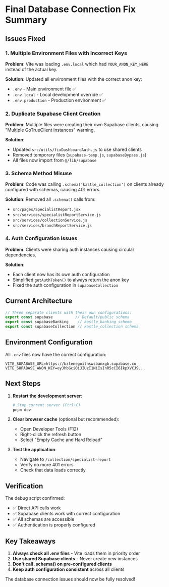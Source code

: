 # Final Database Connection Fix Summary

## Issues Fixed

### 1. Multiple Environment Files with Incorrect Keys
**Problem**: Vite was loading `.env.local` which had `YOUR_ANON_KEY_HERE` instead of the actual key.

**Solution**: Updated all environment files with the correct anon key:
- `.env` - Main environment file ✅
- `.env.local` - Local development override ✅
- `.env.production` - Production environment ✅

### 2. Duplicate Supabase Client Creation
**Problem**: Multiple files were creating their own Supabase clients, causing "Multiple GoTrueClient instances" warning.

**Solution**: 
- Updated `src/utils/fixDashboardAuth.js` to use shared clients
- Removed temporary files (`supabase-temp.js`, `supabaseBypass.js`)
- All files now import from `@/lib/supabase`

### 3. Schema Method Misuse
**Problem**: Code was calling `.schema('kastle_collection')` on clients already configured with schemas, causing 401 errors.

**Solution**: Removed all `.schema()` calls from:
- `src/pages/SpecialistReport.jsx`
- `src/services/specialistReportService.js`
- `src/services/collectionService.js`
- `src/services/branchReportService.js`

### 4. Auth Configuration Issues
**Problem**: Clients were sharing auth instances causing circular dependencies.

**Solution**: 
- Each client now has its own auth configuration
- Simplified `getAuthToken()` to always return the anon key
- Fixed the auth configuration in `supabaseCollection`

## Current Architecture

```javascript
// Three separate clients with their own configurations:
export const supabase          // Default/public schema
export const supabaseBanking    // kastle_banking schema
export const supabaseCollection // kastle_collection schema
```

## Environment Configuration

All `.env` files now have the correct configuration:
```env
VITE_SUPABASE_URL=https://bzlenegoilnswsbanxgb.supabase.co
VITE_SUPABASE_ANON_KEY=eyJhbGciOiJIUzI1NiIsInR5cCI6IkpXVCJ9...
```

## Next Steps

1. **Restart the development server**:
   ```bash
   # Stop current server (Ctrl+C)
   pnpm dev
   ```

2. **Clear browser cache** (optional but recommended):
   - Open Developer Tools (F12)
   - Right-click the refresh button
   - Select "Empty Cache and Hard Reload"

3. **Test the application**:
   - Navigate to `/collection/specialist-report`
   - Verify no more 401 errors
   - Check that data loads correctly

## Verification

The debug script confirmed:
- ✅ Direct API calls work
- ✅ Supabase clients work with correct configuration
- ✅ All schemas are accessible
- ✅ Authentication is properly configured

## Key Takeaways

1. **Always check all .env files** - Vite loads them in priority order
2. **Use shared Supabase clients** - Never create new instances
3. **Don't call .schema() on pre-configured clients**
4. **Keep auth configuration consistent** across all clients

The database connection issues should now be fully resolved!